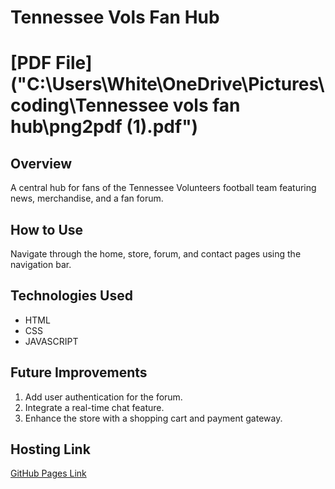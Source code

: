 # Tennessee Vols Fan Hub

# [PDF File]("C:\Users\White\OneDrive\Pictures\coding\Tennessee vols fan hub\png2pdf (1).pdf")

## Overview
A central hub for fans of the Tennessee Volunteers football team featuring news, merchandise, and a fan forum.

## How to Use
Navigate through the home, store, forum, and contact pages using the navigation bar.

## Technologies Used
- HTML
- CSS
- JAVASCRIPT
## Future Improvements
1. Add user authentication for the forum.
2. Integrate a real-time chat feature.
3. Enhance the store with a shopping cart and payment gateway.

## Hosting Link
[GitHub Pages Link](https://github.com/Lucasw7493)
